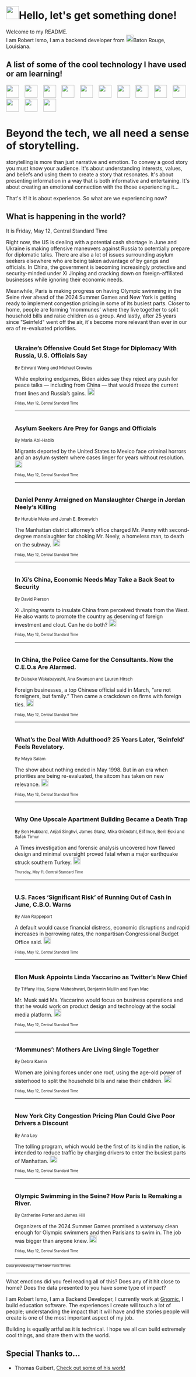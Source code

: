 <h1><img src="https://emojis.slackmojis.com/emojis/images/1643514375/3493/hot-coffee.gif?1643514375" width="35"/>Hello, let's get something done!</h1>

<p>Welcome to my README.<br/>
I am Robert Ismo, I am a backend developer from <img src="https://emojis.slackmojis.com/emojis/images/1638395689/50435/moulin_rouge.png?1638395689" width="20"/>Baton Rouge, Louisiana.</p>
<h2>A list of some of the cool technology I have used or am learning!</h2>
<p>
<img src="https://emojis.slackmojis.com/emojis/images/1643516091/21142/meow_bongotap.gif?1643516091" width="35" alt="">
<img src="https://img.shields.io/badge/Favorite%20Frontend%20Framework-SvelteKit-f83903" alt="">
<img src="https://img.shields.io/badge/Second%20Favorite-Vue-40b581" alt="">
<img src="https://img.shields.io/badge/Most%20Used%20Runtime-Nodejs-78b061" alt="">
<img src="https://emojis.slackmojis.com/emojis/images/1643517416/34482/fire.gif?1643517416" width="35" alt="">
<img src="https://img.shields.io/badge/Javascript%20But%20Better-Typescript-0078ca" alt="">
<img src="https://img.shields.io/badge/Favorite%20Language-Elixir-3e244d" alt="">
<img src="https://img.shields.io/badge/Containerize%20Everything-Docker-6ac9ef" alt="">
<img src="https://emojis.slackmojis.com/emojis/images/1643514596/5999/meow_party.gif?1643514596" width="35" alt="">
<img src="https://img.shields.io/badge/API%20Love%20Language-Graphql-de32a5" alt="">
<img src="https://img.shields.io/badge/Our%20Favorite%20Version%20Controller-Git-e94f33" alt="">
<img src="https://img.shields.io/badge/Favorite%20Database-Redis-d42d1d" alt="">
<img src="https://emojis.slackmojis.com/emojis/images/1643514559/5584/deployparrot.gif?1643514559" width="35" alt="">
<img src="https://img.shields.io/badge/Container%20Interstate-RabbitMQ-f66200" alt="">
<img src="https://img.shields.io/badge/Gotta%20Learn-Kubernetes-316adf" alt="">
<img src="https://img.shields.io/badge/Really%20Mature%20Now-WASM-654fef" alt="">
<img src="https://emojis.slackmojis.com/emojis/images/1666642497/61942/dance_vibe.gif?1666642497" width="35" alt="">
<img src="https://img.shields.io/badge/For%20My%20M1-ARM64-657d96" alt="">
<img src="https://img.shields.io/badge/Loving%20This%20So%20Much-TailwindCSS-17bcb5" alt="">
<img src="https://img.shields.io/badge/Cool%20Build%20Tool-Vite-f9cb24" alt="">
<img src="https://emojis.slackmojis.com/emojis/images/1669231376/62819/working-on-it.gif?1669231376" width="35" alt="">
<img src="https://img.shields.io/badge/Fun%20and%20Easy%20Database-MongoDB-5f8c49" alt="">
<img src="https://img.shields.io/badge/JS%20Life%20Support-NPM-c73737" alt="">
<img src="https://img.shields.io/badge/I%20Liked%20It-DynamoDB-0073b9" alt="">
<img src="https://emojis.slackmojis.com/emojis/images/1643514045/46/question.gif?1643514045" width="35" alt="">
<img src="https://img.shields.io/badge/cool-React-60d6f9" alt="">
<img src="https://img.shields.io/badge/Future%20Big%20Project-Lambda-f37e00" alt="">
<img src="https://img.shields.io/badge/NPM%20But%20Better-PNPM-f1aa07" alt="">
<img src="https://emojis.slackmojis.com/emojis/images/1643514943/9662/fbwow.gif?1643514943" width="35" alt="">
<img src="https://img.shields.io/badge/First%20Language-C-662079" alt="">
<img src="https://img.shields.io/badge/Where%20I%20Deploy%20Frontend-Vercel-000000" alt="">
<img src="https://img.shields.io/badge/Who%20Does%20not%20Want%20an%20App-Swift-f9492a" alt="">
<img src="https://emojis.slackmojis.com/emojis/images/1643514058/151/javascript.png?1643514058" width="35" alt="">
<img src="https://img.shields.io/badge/cool-Python-fbd542" alt="">
<img src="https://img.shields.io/badge/Favorite%20Something-Stripe-656cdc" alt="">
<img src="https://img.shields.io/badge/Of%20Course-HTML5-ed6327" alt="">
<img src="https://emojis.slackmojis.com/emojis/images/1660415405/60731/bomb.gif?1660415405" width="35" alt="">
<img src="https://img.shields.io/badge/hate-CSS-2964ec" alt="">
<img src="https://img.shields.io/badge/Learning-CircleCI-141215" alt="">
<img src="https://img.shields.io/badge/Learning-Rust-fbbb3b" alt="">
<img src="https://emojis.slackmojis.com/emojis/images/1660415397/60712/writing-hand.gif?1660415397" width="35" alt="">
<img src="https://img.shields.io/badge/Dev%20Browser%20of%20Choice-Firefox-cc4e26" alt="">
<img src="https://img.shields.io/badge/Recoverying%20From%20Windows-UNIX-1781e3" alt="">
<img src="https://img.shields.io/badge/LOVE-LogSeq-90c1c2" alt="">
<img src="https://emojis.slackmojis.com/emojis/images/1643514066/223/kirby.gif?1643514066" width="35" alt="">
<img src="https://img.shields.io/badge/Daily%20Driver-MacOS-e6e6e8" alt="">
<img src="https://img.shields.io/badge/Git%20Server-Github-000000" alt="">
<img src="https://img.shields.io/badge/enjoyable-EC2-f17428" alt="">
<img src="https://emojis.slackmojis.com/emojis/images/1643514239/2069/excited.gif?1643514239" width="35" alt="">
</p>
<h1>Beyond the tech, we all need a sense of storytelling.</h1>
<p>storytelling is more than just narrative and emotion. To convey a good story you must know your audience. It's about understanding interests, values, and beliefs and using them to create a story that resonates. It's about presenting information in a way that is both informative and entertaining. It's about creating an emotional connection with the those experiencing it...</p>
<p>That's it! it is about experience. So what are we experiencing now?</p>
<h2>What is happening in the world?</h2>
<p>It is Friday, May 12, Central Standard Time</p>
<p>
Right now, the US is dealing with a potential cash shortage in June and Ukraine is making offensive maneuvers against Russia to potentially prepare for diplomatic talks. There are also a lot of issues surrounding asylum seekers elsewhere who are being taken advantage of by gangs and officials. In China, the government is becoming increasingly protective and security-minded under Xi Jinping and cracking down on foreign-affiliated businesses while ignoring their economic needs.

Meanwhile, Paris is making progress on having Olympic swimming in the Seine river ahead of the 2024 Summer Games and New York is getting ready to implement congestion pricing in some of its busiest parts. Closer to home, people are forming &#39;mommunes&#39; where they live together to split household bills and raise children as a group. 
And lastly, after 25 years since &quot;Seinfeld&quot; went off the air, it&#39;s become more relevant than ever in our era of re-evaluated priorities.</p>
<ol>
<img src="https://img.shields.io/badge/-us-blue" alt="">
<h3>Ukraine’s Offensive Could Set Stage for Diplomacy With Russia, U.S. Officials Say</h3>
<sub>By Edward Wong and Michael Crowley</sub>
<p>While exploring endgames, Biden aides say they reject any push for peace talks — including from China — that would freeze the current front lines and Russia’s gains.  <a href="https://nyti.ms/3I46SIu"><img src="https://developer.nytimes.com/files/poweredby_nytimes_30b.png?v=1583354208352" height="20"></a></p>
<sub><sub>Friday, May 12, Central Standard Time</sub></sub>
<hr/>
<img src="https://img.shields.io/badge/-world-blue" alt="">
<h3>Asylum Seekers Are Prey for Gangs and Officials</h3>
<sub>By Maria Abi-Habib</sub>
<p>Migrants deported by the United States to Mexico face criminal horrors and an asylum system where cases linger for years without resolution.  <a href="https://nyti.ms/42vU59S"><img src="https://developer.nytimes.com/files/poweredby_nytimes_30b.png?v=1583354208352" height="20"></a></p>
<sub><sub>Friday, May 12, Central Standard Time</sub></sub>
<hr/>
<img src="https://img.shields.io/badge/-nyregion-blue" alt="">
<h3>Daniel Penny Arraigned on Manslaughter Charge in Jordan Neely’s Killing</h3>
<sub>By Hurubie Meko and Jonah E. Bromwich</sub>
<p>The Manhattan district attorney’s office charged Mr. Penny with second-degree manslaughter for choking Mr. Neely, a homeless man, to death on the subway.  <a href="https://nyti.ms/41qug9T"><img src="https://developer.nytimes.com/files/poweredby_nytimes_30b.png?v=1583354208352" height="20"></a></p>
<sub><sub>Friday, May 12, Central Standard Time</sub></sub>
<hr/>
<img src="https://img.shields.io/badge/-world-blue" alt="">
<h3>In Xi’s China, Economic Needs May Take a Back Seat to Security</h3>
<sub>By David Pierson</sub>
<p>Xi Jinping wants to insulate China from perceived threats from the West. He also wants to promote the country as deserving of foreign investment and clout. Can he do both?  <a href="https://nyti.ms/3Bm22Tg"><img src="https://developer.nytimes.com/files/poweredby_nytimes_30b.png?v=1583354208352" height="20"></a></p>
<sub><sub>Friday, May 12, Central Standard Time</sub></sub>
<hr/>
<img src="https://img.shields.io/badge/-business-blue" alt="">
<h3>In China, the Police Came for the Consultants. Now the C.E.O.s Are Alarmed.</h3>
<sub>By Daisuke Wakabayashi, Ana Swanson and Lauren Hirsch</sub>
<p>Foreign businesses, a top Chinese official said in March, “are not foreigners, but family.” Then came a crackdown on firms with foreign ties.  <a href="https://nyti.ms/3BpUGOo"><img src="https://developer.nytimes.com/files/poweredby_nytimes_30b.png?v=1583354208352" height="20"></a></p>
<sub><sub>Friday, May 12, Central Standard Time</sub></sub>
<hr/>
<img src="https://img.shields.io/badge/-arts-blue" alt="">
<h3>What’s the Deal With Adulthood? 25 Years Later, ‘Seinfeld’ Feels Revelatory.</h3>
<sub>By Maya Salam</sub>
<p>The show about nothing ended in May 1998. But in an era when priorities are being re-evaluated, the sitcom has taken on new relevance.  <a href="https://nyti.ms/3nUTq2W"><img src="https://developer.nytimes.com/files/poweredby_nytimes_30b.png?v=1583354208352" height="20"></a></p>
<sub><sub>Friday, May 12, Central Standard Time</sub></sub>
<hr/>
<img src="https://img.shields.io/badge/-world-blue" alt="">
<h3>Why One Upscale Apartment Building Became a Death Trap</h3>
<sub>By Ben Hubbard, Anjali Singhvi, James Glanz, Mika Gröndahl, Elif Ince, Beril Eski and Safak Timur</sub>
<p>A Times investigation and forensic analysis uncovered how flawed design and minimal oversight proved fatal when a major earthquake struck southern Turkey.  <a href="https://nyti.ms/3nWymJl"><img src="https://developer.nytimes.com/files/poweredby_nytimes_30b.png?v=1583354208352" height="20"></a></p>
<sub><sub>Thursday, May 11, Central Standard Time</sub></sub>
<hr/>
<img src="https://img.shields.io/badge/-us-blue" alt="">
<h3>U.S. Faces ‘Significant Risk’ of Running Out of Cash in June, C.B.O. Warns</h3>
<sub>By Alan Rappeport</sub>
<p>A default would cause financial distress, economic disruptions and rapid increases in borrowing rates, the nonpartisan Congressional Budget Office said.  <a href="https://nyti.ms/41qEiIg"><img src="https://developer.nytimes.com/files/poweredby_nytimes_30b.png?v=1583354208352" height="20"></a></p>
<sub><sub>Friday, May 12, Central Standard Time</sub></sub>
<hr/>
<img src="https://img.shields.io/badge/-technology-blue" alt="">
<h3>Elon Musk Appoints Linda Yaccarino as Twitter’s New Chief</h3>
<sub>By Tiffany Hsu, Sapna Maheshwari, Benjamin Mullin and Ryan Mac</sub>
<p>Mr. Musk said Ms. Yaccarino would focus on business operations and that he would work on product design and technology at the social media platform.  <a href="https://nyti.ms/3MldYLb"><img src="https://developer.nytimes.com/files/poweredby_nytimes_30b.png?v=1583354208352" height="20"></a></p>
<sub><sub>Friday, May 12, Central Standard Time</sub></sub>
<hr/>
<img src="https://img.shields.io/badge/-realestate-blue" alt="">
<h3>‘Mommunes’: Mothers Are Living Single Together</h3>
<sub>By Debra Kamin</sub>
<p>Women are joining forces under one roof, using the age-old power of sisterhood to split the household bills and raise their children.  <a href="https://nyti.ms/3pzUOIL"><img src="https://developer.nytimes.com/files/poweredby_nytimes_30b.png?v=1583354208352" height="20"></a></p>
<sub><sub>Friday, May 12, Central Standard Time</sub></sub>
<hr/>
<img src="https://img.shields.io/badge/-nyregion-blue" alt="">
<h3>New York City Congestion Pricing Plan Could Give Poor Drivers a Discount</h3>
<sub>By Ana Ley</sub>
<p>The tolling program, which would be the first of its kind in the nation, is intended to reduce traffic by charging drivers to enter the busiest parts of Manhattan.  <a href="https://nyti.ms/3pBMA2R"><img src="https://developer.nytimes.com/files/poweredby_nytimes_30b.png?v=1583354208352" height="20"></a></p>
<sub><sub>Friday, May 12, Central Standard Time</sub></sub>
<hr/>
<img src="https://img.shields.io/badge/-sports-blue" alt="">
<h3>Olympic Swimming in the Seine? How Paris Is Remaking a River.</h3>
<sub>By Catherine Porter and James Hill</sub>
<p>Organizers of the 2024 Summer Games promised a waterway clean enough for Olympic swimmers and then Parisians to swim in. The job was bigger than anyone knew.  <a href="https://nyti.ms/3VWfI0E"><img src="https://developer.nytimes.com/files/poweredby_nytimes_30b.png?v=1583354208352" height="20"></a></p>
<sub><sub>Friday, May 12, Central Standard Time</sub></sub>
<hr/>
</ol>
<a href="https://developer.nytimes.com"><sub><sub>Data provided by The New York Times</sub></sub></a>
<hr/>
<p>What emotions did you feel reading all of this? Does any of it hit close to home? Does the data presented to you have some type of impact?</p>
<p>I am Robert Ismo, I am a Backend Developer, I currently work at <a href="https://gnomic.education/">Gnomic</a>, I build education software. The experiences I create will touch a lot of people; understanding the impact that it will have and the stories people will create is one of the most important aspect of my job.</p>
<p>Building is equally artful as it is technical. I hope we all can build extremely cool things, and share them with the world.</p>
<h2>Special Thanks to...</h2>
<ul>
<li>Thomas Guibert, <a href="https://github.com/thmsgbrt/thmsgbrt">Check out some of his work!</a></li>
</ul>